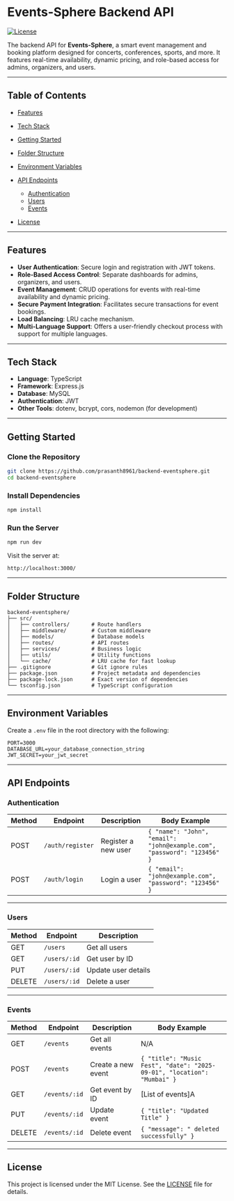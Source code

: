 # Events-Sphere Backend API

[![License](https://img.shields.io/badge/license-MIT-blue)](LICENSE)

The backend API for **Events-Sphere**, a smart event management and booking platform designed for concerts, conferences, sports, and more. It features real-time availability, dynamic pricing, and role-based access for admins, organizers, and users.

---

## Table of Contents

* [Features](#features)
* [Tech Stack](#tech-stack)
* [Getting Started](#getting-started)
* [Folder Structure](#folder-structure)
* [Environment Variables](#environment-variables)
* [API Endpoints](#api-endpoints)

  * [Authentication](#authentication)
  * [Users](#users)
  * [Events](#events)
* [License](#license)

---

## Features

* **User Authentication**: Secure login and registration with JWT tokens.
* **Role-Based Access Control**: Separate dashboards for admins, organizers, and users.
* **Event Management**: CRUD operations for events with real-time availability and dynamic pricing.
* **Secure Payment Integration**: Facilitates secure transactions for event bookings.
* **Load Balancing**: LRU cache mechanism.
* **Multi-Language Support**: Offers a user-friendly checkout process with support for multiple languages.

---

## Tech Stack

* **Language**: TypeScript
* **Framework**: Express.js
* **Database**: MySQL
* **Authentication**: JWT
* **Other Tools**: dotenv, bcrypt, cors, nodemon (for development)

---

## Getting Started

### Clone the Repository

```bash
git clone https://github.com/prasanth8961/backend-eventsphere.git
cd backend-eventsphere
```

### Install Dependencies

```bash
npm install
```

### Run the Server

```bash
npm run dev
```

Visit the server at:

```
http://localhost:3000/
```

---

## Folder Structure

```
backend-eventsphere/
├── src/
│   ├── controllers/       # Route handlers
│   ├── middleware/        # Custom middleware
│   ├── models/            # Database models
│   ├── routes/            # API routes
│   ├── services/          # Business logic
│   ├── utils/             # Utility functions
│   └── cache/             # LRU cache for fast lookup
├── .gitignore             # Git ignore rules
├── package.json           # Project metadata and dependencies
├── package-lock.json      # Exact version of dependencies
└── tsconfig.json          # TypeScript configuration
```

---

## Environment Variables

Create a `.env` file in the root directory with the following:

```env
PORT=3000
DATABASE_URL=your_database_connection_string
JWT_SECRET=your_jwt_secret
```

---

## API Endpoints

### Authentication

| Method | Endpoint         | Description         | Body Example                                                            |
| ------ | ---------------- | ------------------- | ----------------------------------------------------------------------- |
| POST   | `/auth/register` | Register a new user | `{ "name": "John", "email": "john@example.com", "password": "123456" }` |
| POST   | `/auth/login`    | Login a user        | `{ "email": "john@example.com", "password": "123456" }`                 |

---

### Users

| Method | Endpoint     | Description         |
| ------ | ------------ | ------------------- |
| GET    | `/users`     | Get all users       |
| GET    | `/users/:id` | Get user by ID      |
| PUT    | `/users/:id` | Update user details |
| DELETE | `/users/:id` | Delete a user       |

---

### Events

| Method | Endpoint      | Description        | Body Example                                                            |
| ------ | ------------- | ------------------ | ----------------------------------------------------------------------- |
| GET    | `/events`     | Get all events     | N/A                                                                     |
| POST   | `/events`     | Create a new event | `{ "title": "Music Fest", "date": "2025-09-01", "location": "Mumbai" }` |
| GET    | `/events/:id` | Get event by ID    | [List of events]A                                                                     |
| PUT    | `/events/:id` | Update event       | `{ "title": "Updated Title" }`                                          |
| DELETE | `/events/:id` | Delete event       | `{ "message": " deleted successfully" }  `                                                                   |

---

## License

This project is licensed under the MIT License. See the [LICENSE](LICENSE) file for details.
